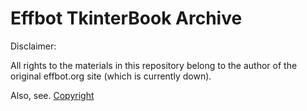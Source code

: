 # Effbot TkinterBook Archive

Disclaimer:

All rights to the materials in this repository belong to the author of the original effbot.org site (which is currently down).

Also, see. [Copyright](https://insolor.github.io/effbot-tkinterbook-archive/copyright.htm)
